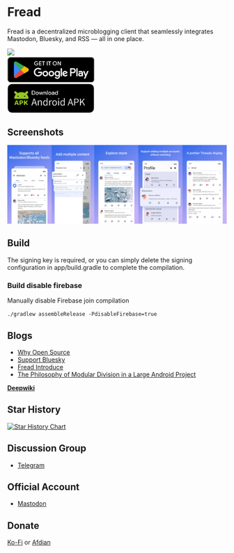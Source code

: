 # Fread

Fread is a decentralized microblogging client that seamlessly integrates Mastodon, Bluesky, and RSS — all in one place. 

<a href="https://f-droid.org/packages/com.zhangke.fread/">
  <img src="https://fdroid.gitlab.io/artwork/badge/get-it-on.png" width="200" />
</a>
<div style="width: 50px;"></div>
<a href="https://play.google.com/store/apps/details?id=com.zhangke.fread">
  <img src="google-play-download.png" width="200" />
</a>
<div style="width: 50px;"></div>
<a href="https://github.com/0xZhangKe/Fread/releases/latest">
  <img src="ic_download_apk.png" width="200" />
</a>

## Screenshots
![screenshot](/screenshot/screenshot.jpg)

## Build
The signing key is required, or you can simply delete the signing configuration in app/build.gradle to complete the compilation.

### Build disable firebase
Manually disable Firebase join compilation
```
./gradlew assembleRelease -PdisableFirebase=true
```
## Blogs
- [Why Open Source](https://medium.com/@kezhang404/after-two-years-of-development-the-fread-project-is-now-open-source-8adcf690bfac)
- [Support Bluesky](https://medium.com/@kezhang404/fread-now-supports-bluesky-a-unified-gateway-to-the-decentralized-web-17f518ba877c)
- [Fread Introduce](https://medium.com/@kezhang404/fread-the-next-generation-mastodon-client-30bc50e279fd)
- [The Philosophy of Modular Division in a Large Android Project
](https://medium.com/@kezhang404/the-philosophy-of-modular-division-in-a-large-android-project-e588a5dcdb78)

[**Deepwiki**](https://deepwiki.com/0xZhangKe/Fread)

## Star History

[![Star History Chart](https://api.star-history.com/svg?repos=0xZhangKe/Fread&type=Date)](https://www.star-history.com/#0xZhangKe/Fread&Date)

## Discussion Group
- [Telegram](https://t.me/+-SlbKcNbJSphNWI1)

## Official Account
- [Mastodon](https://mastodon.social/@fread)

## Donate
[Ko-Fi](https://ko-fi.com/zhangke) or [Afdian](https://afdian.com/a/_0cdc1)
